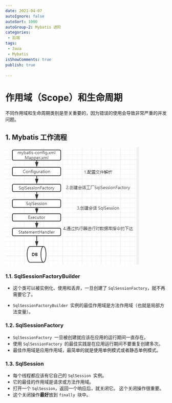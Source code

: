 ```yaml
---
date: 2021-04-07
autoIgnore: false
autoSort: 1000
autoGroup-2: Mybatis 进阶
categories:
 - 后端
tags:
 - Java
 - Mybatis
isShowComments: true
publish: true

---
```


# 作用域（Scope）和生命周期

不同作用域和生命周期类别是至关重要的，因为错误的使用会导致非常严重的并发问题。

## 1. Mybatis 工作流程

![Mybatis工作流程](media/5.作用域和生命周期.assets/Mybatis工作流程.png)



### 1.1. SqlSessionFactoryBuilder

- 这个类可以被实例化、使用和丢弃，一旦创建了 `SqlSessionFactory`，就不再需要它了。

- `SqlSessionFactoryBuilder `实例的最佳作用域是方法作用域（也就是局部方法变量）。

### 1.2. SqlSessionFactory

- `SqlSessionFactory `一旦被创建就应该在应用的运行期间一直存在。
- 使用 `SqlSessionFactory `的最佳实践是在应用运行期间不要重复创建多次。
- 最佳作用域是应用作用域，最简单的就是使用单例模式或者静态单例模式。

### 1.3. SqlSession

- 每个线程都应该有它自己的 `SqlSession `实例。
- 它的最佳的作用域是请求或方法作用域。
- 打开一个 `SqlSession`，返回一个响应后，就关闭它。 这个关闭操作很重要。
- 这个关闭操作**最好**放到 `finally `块中。

